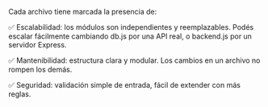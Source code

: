 Cada archivo tiene marcada la presencia de:

✅ Escalabilidad: los módulos son independientes y reemplazables. Podés escalar fácilmente cambiando db.js por una API real, o backend.js por un servidor Express.

✅ Mantenibilidad: estructura clara y modular. Los cambios en un archivo no rompen los demás.

✅ Seguridad: validación simple de entrada, fácil de extender con más reglas.

